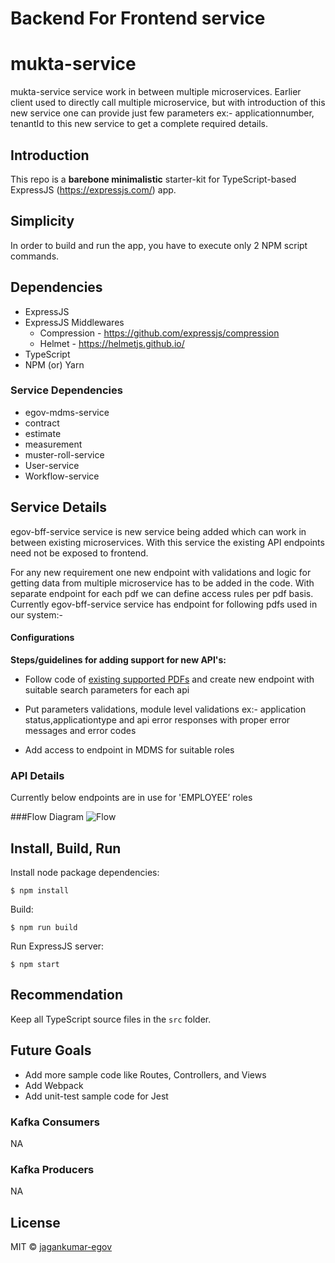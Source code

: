 # Backend For Frontend service

# mukta-service

mukta-service service work in between multiple microservices. Earlier client used to directly call multiple microservice, but with introduction of this new service one can provide just few parameters ex:- applicationnumber, tenantId to this new service to get a complete required details.

## Introduction

This repo is a **barebone minimalistic** starter-kit for TypeScript-based ExpressJS (https://expressjs.com/) app.

## Simplicity

In order to build and run the app, you have to execute only 2 NPM script commands.

## Dependencies

* ExpressJS
* ExpressJS Middlewares
    * Compression - https://github.com/expressjs/compression
    * Helmet - https://helmetjs.github.io/
* TypeScript
* NPM (or) Yarn

### Service Dependencies

- egov-mdms-service
- contract
- estimate
- measurement
- muster-roll-service
- User-service
- Workflow-service


## Service Details

egov-bff-service service is new service being added which can work in between existing microservices.  With this service the existing API endpoints need not be exposed to frontend.

For any new requirement one new endpoint with validations and logic for getting data from multiple microservice has to be added in the code. With separate endpoint for each pdf we can define access rules per pdf basis. Currently egov-bff-service service has endpoint for following pdfs used in our system:-

#### Configurations

**Steps/guidelines for adding support for new API's:**


- Follow code of [existing supported PDFs](https://github.com/egovernments/utilities/tree/master/egov-pdf/src/routes) and create new endpoint with suitable search parameters for each api

- Put parameters validations, module level validations ex:- application status,applicationtype and api error responses with proper error messages and error codes

- Add access to endpoint in MDMS for suitable roles

### API Details
Currently below endpoints are in use for 'EMPLOYEE’ roles

###Flow Diagram
![Flow](https://github.com/egovernments/DIGIT-Works/blob/04689228d238592a34e832be2997a0f05ac956f8/utilities/egov-bff/docs/flowdiagram.png?raw=true)



## Install, Build, Run

Install node package dependencies:

`$ npm install`

Build:

`$ npm run build`

Run ExpressJS server:

`$ npm start`

## Recommendation

Keep all TypeScript source files in the `src` folder.

## Future Goals

* Add more sample code like Routes, Controllers, and Views
* Add Webpack
* Add unit-test sample code for Jest


### Kafka Consumers
NA

### Kafka Producers
NA

## License

MIT © [jagankumar-egov](https://github.com/jagankumar-egov)

